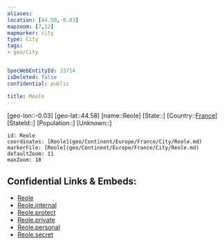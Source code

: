 ```yaml
---
aliases: 
location: [44.58,-0.03]
mapzoom: [7,12] 
mapmarker: city 
type: City
tags:
- geo/City


SpocWebEntityId: 33714
isDeleted: false
confidential: public

title: Reole
---
```

[geo-lon::-0.03]
[geo-lat::44.58]
[name::Reole]
[State::]
[Country::[France](geo/Continent/Europe/France.md)]
[StateId::]
[Population::]
[Unknown::]


```leaflet
id: Reole
coordinates: [Reole](geo/Continent/Europe/France/City/Reole.md)
markerFile: [Reole](geo/Continent/Europe/France/City/Reole.md)
defaultZoom: 11 
maxZoom: 18
```


## Confidential Links & Embeds: 
- [Reole](../../../../../../_public/geo/Continent/Europe/France/City/Reole.md) 
- [Reole.internal](../../../../../../_internal/geo/Continent/Europe/France/City/Reole.internal.md) 
- [Reole.protect](../../../../../../_protect/geo/Continent/Europe/France/City/Reole.protect.md) 
- [Reole.private](../../../../../../_private/geo/Continent/Europe/France/City/Reole.private.md) 
- [Reole.personal](../../../../../../_personal/geo/Continent/Europe/France/City/Reole.personal.md) 
- [Reole.secret](../../../../../../_secret/geo/Continent/Europe/France/City/Reole.secret.md) 
